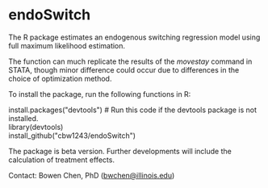 # endoSwitch

The R package estimates an endogenous switching regression model using full maximum likelihood estimation. 

The function can much replicate the results of the *movestay* command in STATA, though minor difference could occur due to differences in
the choice of optimization method.

To install the package, run the following functions in R:

install.packages("devtools") # Run this code if the devtools package is not installed.   
library(devtools)   
install_github("cbw1243/endoSwitch")  

The package is beta version. Further developments will include the calculation of treatment effects. 

Contact: Bowen Chen, PhD (bwchen@illinois.edu) 

